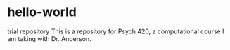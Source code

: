 # hello-world
trial repository 
This is a repository for Psych 420, a computational course I am taking with Dr. Anderson. 
